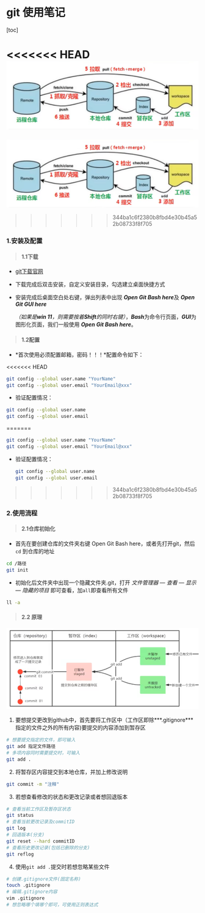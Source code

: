 # git 使用笔记



[toc]

<<<<<<< HEAD
![git工作原理](img\git工作原理.png)
=======
![git工作原理](https://github.com/albus666/LLM/blob/master/img/git%E5%B7%A5%E4%BD%9C%E5%8E%9F%E7%90%86.png)
>>>>>>> 344ba1c6f2380b8fbd4e30b45a52b08733f8f705

###  1.安装及配置 

> ####  1.1下载

+ [git下载官网](https://git-scm.com/download)

+ 下载完成后双击安装，自定义安装目录，勾选建立桌面快捷方式

+ 安装完成后桌面空白处右键，弹出列表中出现 ***Open Git Bash here***及 ***Open Git GUI here***

  *（如果是**win 11**，则需要按着**Shift**的同时右键）*，***Bash***为命令行页面，***GUI***为图形化页面，我们一般使用 ***Open Git Bash here***。



> #### 1.2配置

+ *首次使用必须配置邮箱，密码！！！*配置命令如下：

<<<<<<< HEAD
```bash
git config --global user.name "YourName"
git config --global user.email "YourEmail@xxx"
```

+ 验证配置情况：
  
```bash
git config --global user.name
git config --global user.email
```

=======
  ```bash
  git config --global user.name "YourName"
  git config --global user.email "YourEmail@xxx"
  ```
  
+ 验证配置情况：
  
  ```bash
  git config --global user.name
  git config --global user.email
  ```
  
>>>>>>> 344ba1c6f2380b8fbd4e30b45a52b08733f8f705
### 2.使用流程

> ####  2.1仓库初始化

+ 首先在要创建仓库的文件夹右键 Open Git Bash here，或者先打开git，然后 `cd` 到仓库的地址

```bash
cd /路径
git init
```

+ 初始化后文件夹中出现一个隐藏文件夹.git，打开 *文件管理器* — *查看* — *显示* — *隐藏的项目* 即可查看，加`all`即查看所有文件

```bash
ll -a
```

> #### 2.2 原理

![git仓库连接](img\git仓库连接.png)

1. 要想提交更改到github中，首先要将工作区中（工作区即除***.gitignore***指定的文件之外的所有内容)要提交的内容添加到暂存区

```bash
# 想要提交指定的文件，即可输入
git add 指定文件路径
# 多项内容同时需要提交时，可输入
git add .
```

2. 将暂存区内容提交到本地仓库，并加上修改说明

```bash
git commit -m "注释"
```

3. 若想查看修改的状态和更改记录或者想回退版本

```bash
# 查看当前工作区及暂存区状态
git status
# 查看当前更改记录及commitID
git log 
# 回退版本(分支)
git reset --hard commitID
# 查看历史更改记录(包括已删除的分支)
git reflog
```

4. 使用`git add .`提交时若想忽略某些文件

```bash
# 创建.gitignore文件(固定名称)
touch .gitignore
# 编辑.gitignore内容
vim .gitignore
# 想忽略哪个填哪个即可，可使用正则表达式
```

